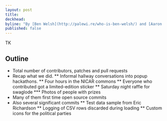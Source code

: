 ```yaml
---
layout: post
title:
deckhead:
byline: "By [Ben Welsh](http://palewi.re/who-is-ben-welsh/) and [Aaron Williams](http://aboutaaron.com/)"
published: false
---
```


TK

Outline
-------

* Total number of contributors, patches and pull requests
* Recap what we did.
** Informal hallway conversations into popup hackathons.
** Four hours in the NICAR commons
** Everyone who contributed got a limited-edition sticker
** Saturday night raffle for swaglode
*** Photos of people with prizes
* Many of them first time open source commits
* Also several significant commits
** Test data sample from Eric Richardson
** Logging of CSV rows discarded during loading
** Custom icons for the political parties
